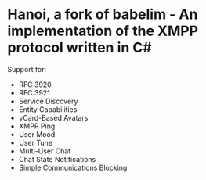 Hanoi, a fork of babelim - An implementation of the XMPP protocol written in C#
=================================================================================================

Support for:

* RFC 3920
* RFC 3921
* Service Discovery
* Entity Capabilities
* vCard-Based Avatars
* XMPP Ping
* User Mood
* User Tune
* Multi-User Chat
* Chat State Notifications
* Simple Communications Blocking